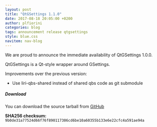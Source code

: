 ```yaml
---
layout: post
title: "QtGSettings 1.1.0"
date: 2017-08-18 20:05:00 +0200
author: plfiorini
categories: blog
tags: announcement release qtgsettings
style: blue.css
navitem: nav-blog
---
```


We are proud to announce the immediate availability of QtGSettings 1.0.0.

QtGSettings is a Qt-style wrapper around GSettings.

Improvements over the previous version:

* Use liri-qbs-shared instead of shared qbs code as git submodule

##### Download

You can download the source tarball from [GitHub][tarball]

**SHA256 checksum:** `9b0de31a77524d66f76f890117306cd6be10a60355b133e6e22cfc4a591ae94a`


[tarball]: https://github.com/lirios/qtgsettings/releases/download/v1.1.0/qtgsettings-1.1.0.tar.xz
